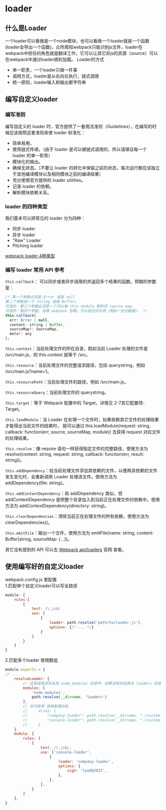 # loader
## 什么是Loader
一个loader可以看做是一个node模块，也可以看做一个loader就是一个函数 (loader会导出一个函数)，众所周知webpack只能识别js文件，loader在webpack中担任的角色就是翻译工作，它可以让其它非js的资源（source）可以在webpack中通过loader顺利加载。
Loader的方式

- 单一职责，一个loader只做一件事
- 调用方式，loader是从右向左执行，链式调用
- 统一原则，loader输入和输出都字符串

## 编写自定义loader
### 编写准则
编写自定义的 loader 时，官方提供了一套用法准则（Guidelines），在编写的时候应该按照这套准则来使 loader 标准化：
- 简单易用。
- 使用链式传递。（由于 loader 是可以被链式调用的，所以请保证每一个 loader 的单一职责）
- 模块化的输出。
- 确保无状态。（不要让 loader 的转化中保留之前的状态，每次运行都应该独立于其他编译模块以及相同模块之前的编译结果）
- 充分使用官方提供的 loader utilities。
- 记录 loader 的依赖。
- 解析模块依赖关系。

### loader 的四种类型
我们基本可以把常见的 loader 分为四种：
- 同步 loader
- 异步 loader
- "Raw" Loader
- Pitching loader

[webpack loader 4种类型](https://webpack.docschina.org/api/loaders/#examples)

### 编写 loader 常用 API 参考
`this.callback`： 可以同步或者异步调用的并返回多个结果的函数。预期的参数是：
```js
/* 第一个参数必须是 Error 或者 null
第二个参数是一个 string 或者 Buffer。
可选的：第三个参数必须是一个可以被 this module 解析的 source map。
可选的：第四个参数，会被 webpack 忽略，可以是任何东西（例如一些元数据）。 */
this.callback(
  err: Error | null,
  content: string | Buffer,
  sourceMap?: SourceMap,
  meta?: any
);
```

`this.context`：当前处理文件的所在目录，假如当前 Loader 处理的文件是 /src/main.js，则 this.context 就等于 /src。

`this.resource`：当前处理文件的完整请求路径，包括 querystring，例如 /src/main.js?name=1。

`this.resourcePath`：当前处理文件的路径，例如 /src/main.js。

`this.resourceQuery`：当前处理文件的 querystring。

`this.target`：等于 Webpack 配置中的 Target，详情见 2-7其它配置项-Target。

`this.loadModule`：当 Loader 在处理一个文件时，如果依赖其它文件的处理结果才能得出当前文件的结果时， 就可以通过 this.loadModule(request: string, callback: function(err, source, sourceMap, module)) 去获得 request 对应文件的处理结果。

`this.resolve`：像 require 语句一样获得指定文件的完整路径，使用方法为 resolve(context: string, request: string, callback: function(err, result: string))。

`this.addDependency`：给当前处理文件添加其依赖的文件，以便再其依赖的文件发生变化时，会重新调用 Loader 处理该文件。使用方法为 addDependency(file: string)。

`this.addContextDependency`：和 addDependency 类似，但 addContextDependency 是把整个目录加入到当前正在处理文件的依赖中。使用方法为 addContextDependency(directory: string)。

`this.clearDependencies`：清除当前正在处理文件的所有依赖，使用方法为 clearDependencies()。

`this.emitFile`：输出一个文件，使用方法为 emitFile(name: string, content: Buffer|string, sourceMap: {...})。

其它没有提到的 API 可以去 [Webpack api/loaders](https://webpack.js.org/api/loaders/) 官网 查看。

## 使用编写好的自定义loader
webpack.config.js 里配置\
1.匹配单个自定义loader可以写全路径
```js
module: {
    rules:[
        {
            test: /\.js$/
            use: [
                {
                    loader: path.resolve('path/to/loader.js'),
                    options: {/* ... */}
                }
            ]
        }
    ]
}
```
2.匹配多个loader 使用数组
```js
module.exports = {
// ...
    resolveLoader: {
        // 这里就是说先去找 node_modules 目录中，如果没有的话再去 loaders 目录查找
        modules: [
            'node_modules',
            path.resolve(__dirname, 'loaders')
        ],
        // 也可使用 直接配置别名
        //     alias: {
        //         "company-loader": path.resolve(__dirname, "./custom-loader/company-loader.js"),
        //         "console-loader": path.resolve(__dirname, "./custom-loader/console-loader.js")
        //     }
    },
    module: {
        rules: [
            {
                test: /\.js$/,
                use: ['console-loader',
                    {
                        loader: 'company-loader',
                        options: {
                            sign: 'tywd@2022',
                        },
                    },
                ],
            }
        ]
    },
}
```
